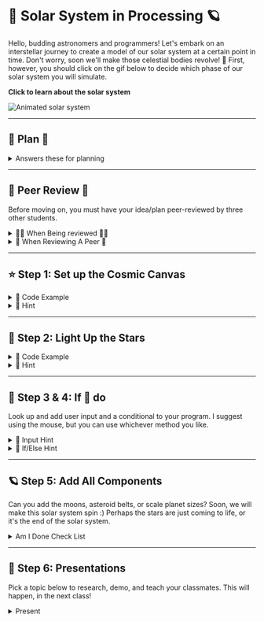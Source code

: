 # 🌌 Solar System in Processing 🪐

Hello, budding astronomers and programmers! Let's embark on an interstellar journey to create a model of our solar system at a certain point in time. Don't worry, soon we'll make those celestial bodies revolve! 🚀 First, however, you should click on the gif below to decide which phase of our solar system you will simulate.

**Click to learn about the solar system**

![Animated solar system](solar.gif)

---

## 👻 Plan 👻

<details>
  <summary>Answers these for planning</summary>
  
  1. What are you going to build?
  2. What colors will you use?
  3. What shapes will you use?
  4. What future actions will you want your planets/stars to do?
  5. How will you know you are done?
  6. How will you take risks while building?
  7. What is the final product?
  8. Who is doing what?
  9. When will this be done?
  10. What is your favorite time of the year?
</details>

---

## 🎃 Peer Review 🎃

Before moving on, you must have your idea/plan peer-reviewed by three other students.

<details>
  <summary>🐦‍🔥 When Being reviewed 🐦‍🔥</summary>
  
  - Create a flow chart of your program logic.
    
  - Explain how said logic will represent the science aspect of our solar system by doing x, y, and z.
    
  - Explain how said logic will represent the artistic aspect of our solar system by doing x, y, and z credit.
  
  <details>
    <summary>Flow Chart</summary>
    
  ![Flowchart](flowchart.jpeg)
  </details>
</details>

<details>
  <summary>🔎 When Reviewing A Peer 🔎</summary>
  
  - 🪴 grow 🪴
    
  - 🏮 glow 🏮
    
  - 🦜 original comment 🦜
    
</details>

---

## ⭐ Step 1: Set up the Cosmic Canvas

<details>
  <summary>👾 Code Example</summary>
  
  ![Code example](space.png)
</details>

<details>
  <summary>🦮 Hint</summary>
  
  The `size(800, 600);` sets our universe's width and height. Feel free to make it bigger or smaller!
</details>

---

## 🌟 Step 2: Light Up the Stars

<details>
  <summary>👾 Code Example</summary>
  
  ![Sun](sun.png)
</details>

<details>
  <summary>🦮 Hint</summary>
  
  The `ellipse(400, 300, 100, 100);` function draws the sun. The first two values set the position (x, y), and the last two values set the width and height of the ellipse.
  
  ![Ellipse](ellipse.png)
  
  You already have been making flow charts and using conditionals! Here is a basic condition in Java!
</details>

---

## 🌲 Step 3 & 4: If 🐁 do

Look up and add user input and a conditional to your program. I suggest using the mouse, but you can use whichever method you like.

<details>
  <summary>🌟 Input Hint</summary>
  
  Input is the first thing I think about. What data does the program need? Check out this link to see how processing allows a programmer to create interactive works of art!
  
  [Processing Mouse Example](https://processing.org/examples/mousefunctions.html)
</details>

<details>
  <summary>🦮 If/Else Hint</summary>
  
  If statements in Java are the same as in every language. The only change is in the structure of the words, i.e., syntax.
  
  <details>
    <summary>Flow Chart</summary>
    
  ![Flowchart](flowchart.jpeg)
  </details>
  
  <details>
    <summary>Here is the actual Java code!</summary>
    
  ![Java If-Else code](java_if_code.png)
  </details>
</details>

---

## 🪐 Step 5: Add All Components

Can you add the moons, asteroid belts, or scale planet sizes? Soon, we will make this solar system spin :) Perhaps the stars are just coming to life, or it's the end of the solar system.

<details>
  <summary>Am I Done Check List</summary>
  
  - Peer review document
  - Flow Chart
  - User input used
  - Conditional Statement used
  - Art aspect clear
  - Science aspect clear
  - 3 unique shapes
  - 3 unique colors
  - Video Reflection
  - Pick presentation
</details>

---

## 🦊 Step 6: Presentations

Pick a topic below to research, demo, and teach your classmates. This will happen, in the next class!

<details>
  <summary>Present</summary>
  
  - Sequence
  - Input
  - Parameters
  - Conditionals
  - Data types
  
  You will be required to give a short assessment at the end of the presentation. The class average of your assessment will be your presentation grade! You may not go over 10 mins. The format is however you wish to teach!
</details>
